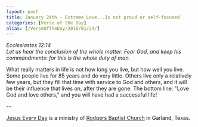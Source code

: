 ```yaml
---
layout: post
title: January 24th - Extreme Love...Is not proud or self-focused
categories: [Verse of the Day]
alias: [/VerseOfTheDay/2010/01/24/]
---
```


_Ecclesiastes 12:14  
Let us hear the conclusion of the whole matter: Fear God, and keep
his commandments: for this is the whole duty of man._

What really matters in life is not how long you live, but how well
you live. Some people live for 85 years and do very little. Others
live only a relatively few years, but they fill that time with
service to God and others, and it will be their influence that lives
on, after they are gone. The bottom line: "Love God and love others,"
and you will have had a successful life!

 --

<a href=http://jesuseveryday.net>Jesus Every Day</a> is a ministry of <a href=http://rodgersbaptist.net>Rodgers Baptist Church</a> in Garland, Texas.
